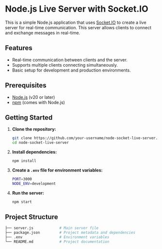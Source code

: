 # Node.js Live Server with Socket.IO

This is a simple Node.js application that uses [Socket.IO](https://socket.io/) to create a live server for real-time communication. This server allows clients to connect and exchange messages in real-time.

## Features

- Real-time communication between clients and the server.
- Supports multiple clients connecting simultaneously.
- Basic setup for development and production environments.

## Prerequisites

- [Node.js](https://nodejs.org/) (v20 or later)
- [npm](https://www.npmjs.com/) (comes with Node.js)

## Getting Started

1. **Clone the repository:**
   
   ```bash
   git clone https://github.com/your-username/node-socket-live-server.git
   cd node-socket-live-server
3. **Install dependencies:**
   
   ```bash
   npm install
5. **Create a ```.env``` file for environment variables:**
   
   ```bash
   PORT=3000
   NODE_ENV=development
7. **Run the server:**
   
   ```bash
   npm start

## Project Structure

```bash
├── server.js            # Main server file
├── package.json         # Project metadata and dependencies
├── .env                 # Environment variables
└── README.md            # Project documentation
